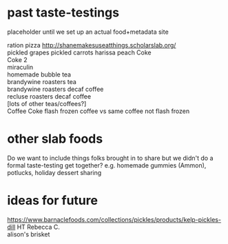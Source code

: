 # past taste-testings
placeholder until we set up an actual food+metadata site

ration pizza http://shanemakesuseatthings.scholarslab.org/  
pickled grapes
pickled carrots
harissa
peach Coke  
Coke 2  
miraculin  
homemade bubble tea  
brandywine roasters tea  
brandywine roasters decaf coffee  
recluse roasters decaf coffee  
[lots of other teas/coffees?]  
Coffee Coke
flash frozen coffee vs same coffee not flash frozen

# other slab foods
Do we want to include things folks brought in to share but we didn't do a formal taste-testing get together? e.g. homemade gummies (Ammon), potlucks, holiday dessert sharing  

# ideas for future
https://www.barnaclefoods.com/collections/pickles/products/kelp-pickles-dill HT Rebecca C.  
alison's brisket  
